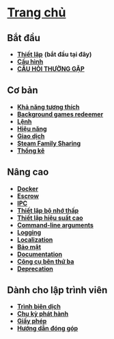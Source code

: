 # **[Trang chủ](https://github.com/JustArchi/ArchiSteamFarm/wiki/Home)**

## Bắt đầu

* **[Thiết lập](https://github.com/JustArchi/ArchiSteamFarm/wiki/Setting-up)** **(bắt đầu tại đây)**
* **[Cấu hình](https://github.com/JustArchi/ArchiSteamFarm/wiki/Configuration)**
* **[CÂU HỎI THƯỜNG GẶP](https://github.com/JustArchi/ArchiSteamFarm/wiki/FAQ)**

## Cơ bản

* **[Khả năng tương thích](https://github.com/JustArchi/ArchiSteamFarm/wiki/Compatibility)**
* **[Background games redeemer](https://github.com/JustArchi/ArchiSteamFarm/wiki/Background-games-redeemer)**
* **[Lệnh](https://github.com/JustArchi/ArchiSteamFarm/wiki/Commands)**
* **[Hiệu năng](https://github.com/JustArchi/ArchiSteamFarm/wiki/Performance)**
* **[Giao dịch](https://github.com/JustArchi/ArchiSteamFarm/wiki/Trading)**
* **[Steam Family Sharing](https://github.com/JustArchi/ArchiSteamFarm/wiki/Steam-Family-Sharing)**
* **[Thống kê](https://github.com/JustArchi/ArchiSteamFarm/wiki/Statistics)**

## Nâng cao

* **[Docker](https://github.com/JustArchi/ArchiSteamFarm/wiki/Docker)**
* **[Escrow](https://github.com/JustArchi/ArchiSteamFarm/wiki/Escrow)**
* **[IPC](https://github.com/JustArchi/ArchiSteamFarm/wiki/IPC)**
* **[Thiết lập bộ nhớ thấp](https://github.com/JustArchi/ArchiSteamFarm/wiki/Low-memory-setup)**
* **[Thiết lập hiệu suất cao](https://github.com/JustArchi/ArchiSteamFarm/wiki/High-performance-setup)**
* **[Command-line arguments](https://github.com/JustArchi/ArchiSteamFarm/wiki/Command-line-arguments)**
* **[Logging](https://github.com/JustArchi/ArchiSteamFarm/wiki/Logging)**
* **[Localization](https://github.com/JustArchi/ArchiSteamFarm/wiki/Localization)**
* **[Bảo mật](https://github.com/JustArchi/ArchiSteamFarm/wiki/Security)**
* **[Documentation](https://github.com/JustArchi/ArchiSteamFarm/wiki/Documentation)**
* **[Công cụ bên thứ ba](https://github.com/JustArchi/ArchiSteamFarm/wiki/Third-party-tools)**
* **[Deprecation](https://github.com/JustArchi/ArchiSteamFarm/wiki/Deprecation)**

## Dành cho lập trình viên

* **[Trình biên dịch](https://github.com/JustArchi/ArchiSteamFarm/wiki/Compilation)**
* **[Chu kỳ phát hành](https://github.com/JustArchi/ArchiSteamFarm/wiki/Release-cycle)**
* **[Giấy phép](https://github.com/JustArchi/ArchiSteamFarm/wiki/License)**
* **[Hướng dẫn đóng góp](https://github.com/JustArchi/ArchiSteamFarm/blob/master/.github/CONTRIBUTING.md)**